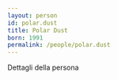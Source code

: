 ```yaml
---
layout: person
id: polar.dust
title: Polar Dust
born: 1991
permalink: /people/polar.dust
---
```


Dettagli della persona 